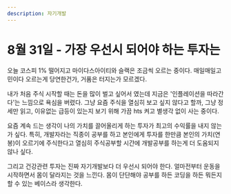 ```yaml
---
description: 자기개발
---
```


# 8월 31일 - 가장 우선시 되어야 하는 투자는

 오늘 코스피 1% 떨어지고 마이다스아이티와 슬랙은 조금씩 오르는 중이다. 매일매일고민이다 오르는게 당연한건가, 거품은 터지는가 모르겠다.

내가 처음 주식 시작할 때는 돈을 많이 벌고 싶어서 였는데 지금은 '인플레이션을 따라간다'는 느낌으로 욕심을 버렸다. 그냥 요즘 주식을 열심히 보고 싶지 않다고 할까, 그냥 정세만 읽고, 이유없는 급등이 있는지 보기 위해 가끔 hts 켜고 별생각 없이 사는 중이다.

요즘 계속 드는 생각이 나의 가치를 끌어올리게 하는 투자가 최고의 수익률을 내지 않는가 싶다. 특히, 개발자라는 직종이 공부를 하고 본인에게 투자를 한만큼 본인의 가치\(연봉\)이 오르기에 주식한다고 열심히 주식공부할 시간에 개발공부를 하는게 더 도움되지 않나 싶다.

그리고 건강관련 투자는 진짜 자기개발보다 더 우선시 되어야 한다. 얼마전부터 운동을 시작하면서 몸이 달라지는 것을 느낀다. 몸이 단단해야 공부를 하든 코딩을 하든 뭐든지 할 수 있는 베이스라 생각한다.



